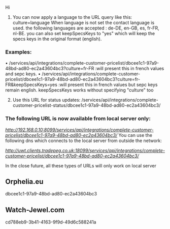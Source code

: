 Hi

1. You can now apply a language to the URL query like this: culture=language
   When language is not set the contact language is used.
   the following languages are accepted : de-DE, en-GB, es, fr-FR, nl-BE.
   you can also set keepSpecsKeys to "yes" which will keep the specs keys in the original format (english).

### Examples:

• /services/api/integrations/complete-customer-pricelist/dbcee1c1-97a9-48bd-ad80-ec2a43604bc3?culture=fr-FR :will present this in french values and sepc keys.
• /services/api/integrations/complete-customer-pricelist/dbcee1c1-97a9-48bd-ad80-ec2a43604bc3?culture=fr-FR&keepSpecsKeys=yes :will present this in french values but sepc keys remain english.
keepSpecsKeys works without specifying "culture" too

2. Use this URL for status updates: /services/api/integrations/complete-customer-pricelist-status/dbcee1c1-97a9-48bd-ad80-ec2a43604bc3/

### The following URL is now available from local server only:

_http://192.168.0.10:8099/services/api/integrations/complete-customer-pricelist/dbcee1c1-97a9-48bd-ad80-ec2a43604bc3/_
You can use the following dns which connects to the local server from outside the network:

_http://uwt.clients.tradepeg.co.uk:18099/services/api/integrations/complete-customer-pricelist/dbcee1c1-97a9-48bd-ad80-ec2a43604bc3/_

In the close future, all these types of URLs will only work on local server

## Orphelia.eu

dbcee1c1-97a9-48bd-ad80-ec2a43604bc3

## Watch-Jewel.com

cd788eb9-3b41-4163-9f9d-49d6c588241a
